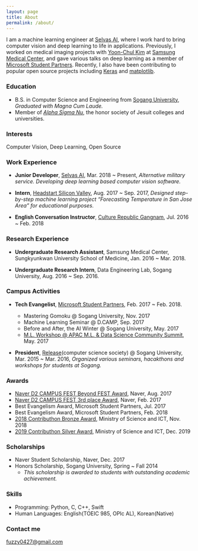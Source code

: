 ```yaml
---
layout: page
title: About
permalink: /about/
---
```


I am a machine learning engineer at [Selvas AI](https://www.selvasai.com/en/), where I work hard to bring computer vision and deep learning to life in applications. Previously, I worked on medical imaging projects with [Yoon-Chul Kim](https://www.researchgate.net/profile/Yoon-Chul_Kim) at [Samsung Medical Center](https://www.researchgate.net/institution/Samsung_Medical_Center), and gave various talks on deep learning as a member of [Microsoft Student Partners](https://studentpartners.microsoft.com/en-US). Recently, I also have been contributing to popular open source projects including [Keras](https://github.com/keras-team/keras/commits?author=fuzzythecat) and [matplotlib](https://github.com/matplotlib/matplotlib/commits?author=fuzzythecat).

### Education
- B.S. in Computer Science and Engineering from [Sogang University](http://www.sogang.ac.kr/index.do), *Graduated with Magna Cum Laude.*    
- Member of [*Alpha Sigma Nu*](https://www.alphasigmanu.org/), the honor society of Jesuit colleges and universities. 

### Interests
Computer Vision, Deep Learning, Open Source

### Work Experience
- **Junior Developer**, [Selvas AI](https://www.selvasai.com/), Mar. 2018 ~ Present, *Alternative military service. Developing deep learning based computer vision software.*

- **Intern**, [Headstart Silicon Valley](http://www.headstartsv.com/), Aug. 2017 ~ Sep. 2017, *Designed step-by-step machine learning project “Forecasting Temperature in San Jose Area” for educational purposes.*

- **English Conversation Instructor**, [Culture Republic Gangnam](https://cafe.naver.com/culturerepublic99), Jul. 2016 ~ Feb. 2018

### Research Experience
- **Undergraduate Research Assistant**, Samsung Medical Center, Sungkyunkwan University School of Medicine, Jan. 2016 ~ Mar. 2018.

- **Undergraduate Research Intern**, Data Engineering Lab, Sogang University, Aug. 2016 ~ Sep. 2016.

### Campus Activities
- **Tech Evangelist**, [Microsoft Student Partners](https://msdn.microsoft.com/ko-kr/microsoftstudentpartners.aspx), Feb. 2017 ~ Feb. 2018.
  - Mastering Gomoku @ Sogang University, Nov. 2017
  - Machine Learning Seminar @ D.CAMP, Sep. 2017
  - Before and After, the AI Winter @ Sogang University, May. 2017
  - [M.L. Workshop @ APAC M.L. & Data Science Community Summit](https://github.com/APAC-EVENT/Mission-Mars), May. 2017

- **President**, [Release](http://release.sogang.ac.kr/)(computer science society) @ Sogang University, Mar. 2015 ~ Mar. 2016, *Organized various seminars, hacakthons and workshops for students at Sogang.*

### Awards
- [Naver D2 CAMPUS FEST Beyond FEST Award](https://github.com/D2CampusFest/4th), Naver, Aug. 2017
- [Naver D2 CAMPUS FEST 3rd place Award](https://github.com/D2CampusFest/4th), Naver, Feb. 2017
- Best Evangelism Award, Microsoft Student Partners, Jul. 2017
- Best Evangelism Award, Microsoft Student Partners, Feb. 2018
- [2018 Contributhon Bronze Award](https://www.kosshackathon.kr/prize), Ministry of Science and ICT, Nov. 2018
- [2019 Contributhon Silver Award](https://www.oss.kr/contributhon_notice/show/97fbde9f-3854-428d-b6ec-294002463148), Ministry of Science and ICT, Dec. 2019

### Scholarships
- Naver Student Scholarship, Naver, Dec. 2017
- Honors Scholarship, Sogang University, Spring ~ Fall 2014
  - *This scholarship is awarded to students with outstanding academic achievement.*

### Skills
- Programming: Python, C, C++, Swift
- Human Languages: English(TOEIC 985, OPIc AL), Korean(Native)

### Contact me

[fuzzy0427@gmail.com](mailto:fuzzy0427@gmail.com)

